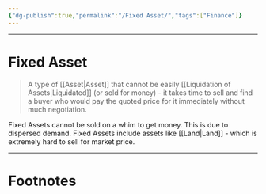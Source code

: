```yaml
---
{"dg-publish":true,"permalink":"/Fixed Asset/","tags":["Finance"]}
---
```



---
# Fixed Asset
> A type of [[Asset\|Asset]] that cannot be easily [[Liquidation of Assets\|Liquidated]] (or sold for money) - it takes time to sell and find a buyer who would pay the quoted price for it immediately without much negotiation.

Fixed Assets cannot be sold on a whim to get money. This is due to dispersed demand.
Fixed Assets include assets like [[Land\|Land]] - which is extremely hard to sell for market price. 

---
# Footnotes